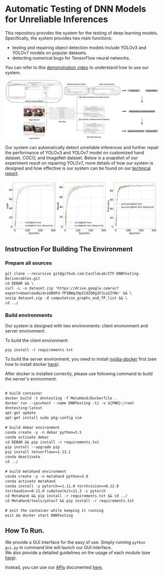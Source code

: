 # Automatic Testing of DNN Models for Unreliable Inferences 

This repository provides the system for the testing of deep learning models. Specifically, the system provides two main functions: 
- testing and repairing object detection models include YOLOv3 and YOLOv7 models on popular datasets.
- detecting numerical bugs for TensorFlow neural networks. 

You can refer to this [demonstration video](https://hkustconnect-my.sharepoint.com/:v:/g/personal/mlick_connect_ust_hk/EXV8uDFtB1JFlXnbyclmzn8B4v2Gwj9J7_b6mVtslHNjuA?nav=eyJyZWZlcnJhbEluZm8iOnsicmVmZXJyYWxBcHAiOiJPbmVEcml2ZUZvckJ1c2luZXNzIiwicmVmZXJyYWxBcHBQbGF0Zm9ybSI6IldlYiIsInJlZmVycmFsTW9kZSI6InZpZXciLCJyZWZlcnJhbFZpZXciOiJNeUZpbGVzTGlua0RpcmVjdCJ9fQ&e=XBQWbd) to understand how to use our system.

![Workflow](./doc/ITF_Deliverable_Workflow.png)

Our system can automatically detect unreliable inferences and further repair the performance of YOLOv3 and YOLOv7 model on customized hand dataset, COCO, and ImageNet dataset.
Below is a snapshot of our experiment result on repairing YOLOv7, more details of how our system is designed and how effective is our system can be found on our [technical report](./doc/ITF_DNNTesting.pdf).

![img.png](./doc/yolov7_repair_results.png)


## Instruction For Building The Environment

### Prepare all sources
```
git clone --recursive git@github.com:CastleLab/ITF-DNNTesting-Deliverables.git
cd DEBAR && \
curl -L -o dataset.zip 'https://drive.google.com/uc?export=download&id=1GBHFd-fPIBWqJOpIC8ZO8g3F1LoIZYNn' && \
unzip dataset.zip -d computation_graphs_and_TP_list && \
cd ../
```

### Build environments

Our system is designed with two environments: client environment and server environment. 

To build the client environment:

```
pip install -r requirements.txt
```

To build the server environment, you need to install [nvidia-docker](https://github.com/NVIDIA/nvidia-docker) first (see how to install docker [here](https://codepyre.com/2019/01/installing-nvidia-docker2-on-ubuntu-18.0.4/)).

After docker is installed correctly, please use following command to build the server's environment:

```

# build container
docker build -t dnntesting -f MetaHand/Dockerfile .
docker run --ipc=host --name DNNTesting -ti -v ${PWD}:/root dnntesting:latest
apt-get update
apt-get install sudo pkg-config vim

# build debar environment
conda create -y -n debar python=3.5
conda activate debar
cd DEBAR && pip install -r requirements.txt
pip install --upgrade pip
pip install tensorflow==1.13.1
conda deactivate
cd ../

# build metahand environment
conda create -y -n metahand python=3.9
conda activate metahand
conda install -y pytorch==1.11.0 torchvision==0.12.0 torchaudio==0.11.0 cudatoolkit=11.3 -c pytorch
cd MetaHand && pip install -r requirements.txt && cd ../
cd MetaHand/tools/yolov7 && pip install -r requirements.txt

# exit the container while keeping it running
exit && docker start DNNTesting
```

## How To Run.

We provide a GUI interface for the easy of use. Simply running `python gui.py` in command line will launch our GUI interface.  
We also provide a detailed guidelines on the usage of each module (see [here](./pages/README.md)).

Instead, you can use our [APIs](./api.py) documented [here](./doc/usage.md).

